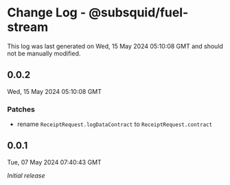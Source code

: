 # Change Log - @subsquid/fuel-stream

This log was last generated on Wed, 15 May 2024 05:10:08 GMT and should not be manually modified.

## 0.0.2
Wed, 15 May 2024 05:10:08 GMT

### Patches

- rename `ReceiptRequest.logDataContract` to `ReceiptRequest.contract`

## 0.0.1
Tue, 07 May 2024 07:40:43 GMT

_Initial release_

